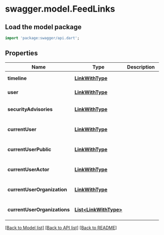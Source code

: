 # swagger.model.FeedLinks

## Load the model package
```dart
import 'package:swagger/api.dart';
```

## Properties
Name | Type | Description | Notes
------------ | ------------- | ------------- | -------------
**timeline** | [**LinkWithType**](LinkWithType.md) |  | [default to null]
**user** | [**LinkWithType**](LinkWithType.md) |  | [default to null]
**securityAdvisories** | [**LinkWithType**](LinkWithType.md) |  | [optional] [default to null]
**currentUser** | [**LinkWithType**](LinkWithType.md) |  | [optional] [default to null]
**currentUserPublic** | [**LinkWithType**](LinkWithType.md) |  | [optional] [default to null]
**currentUserActor** | [**LinkWithType**](LinkWithType.md) |  | [optional] [default to null]
**currentUserOrganization** | [**LinkWithType**](LinkWithType.md) |  | [optional] [default to null]
**currentUserOrganizations** | [**List&lt;LinkWithType&gt;**](LinkWithType.md) |  | [optional] [default to []]

[[Back to Model list]](../README.md#documentation-for-models) [[Back to API list]](../README.md#documentation-for-api-endpoints) [[Back to README]](../README.md)

